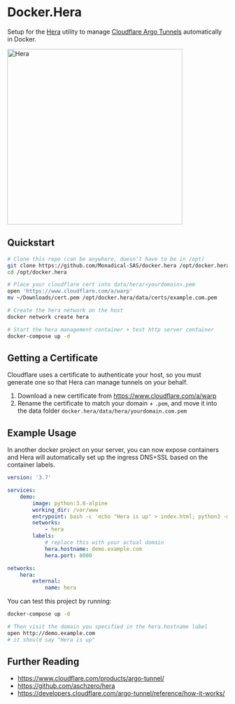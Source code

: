 # Docker.Hera

Setup for the [Hera](https://github.com/aschzero/hera) utility to manage [Cloudflare Argo Tunnels](https://developers.cloudflare.com/argo-tunnel/reference/how-it-works/) automatically in Docker.

<img alt="Hera" src="https://s3-us-west-2.amazonaws.com/aschzero-hera/hera.png" width="400px">

## Quickstart

```bash
# Clone this repo (can be anywhere, doesn't have to be in /opt)
git clone https://github.com/Monadical-SAS/docker.hera /opt/docker.hera
cd /opt/docker.hera

# Place your cloudflare cert into data/hera/<yourdomain>.pem
open 'https://www.cloudflare.com/a/warp'
mv ~/Downloads/cert.pem /opt/docker.hera/data/certs/example.com.pem

# Create the hera network on the host
docker network create hera

# Start the hera management container + test http server container
docker-compose up -d
```

## Getting a Certificate

Cloudflare uses a certificate to authenticate your host, so you must generate one so that Hera can manage tunnels on your behalf.

1. Download a new certificate from https://www.cloudflare.com/a/warp
2. Rename the certificate to match your domain + `.pem`, and move it into the data folder `docker.hera/data/hera/yourdomain.com.pem`

## Example Usage

In another docker project on your server, you can now expose containers and Hera will automatically set up the ingress DNS+SSL based on the container labels.

```yaml
version: '3.7'

services:
    demo:
        image: python:3.8-alpine
        working_dir: /var/www
        entrypoint: bash -c 'echo "Hera is up" > index.html; python3 -m http.server 8000'
        networks:
            - hera
        labels:
            # replace this with your actual domain
            hera.hostname: demo.example.com
            hera.port: 8000

networks:
    hera:
        external:
            name: hera
```

You can test this project by running:
```bash
docker-compose up -d

# Then visit the domain you specified in the hera.hostname label
open http://demo.example.com
# it should say "Hera is up"
```

## Further Reading

- https://www.cloudflare.com/products/argo-tunnel/
- https://github.com/aschzero/hera
- https://developers.cloudflare.com/argo-tunnel/reference/how-it-works/
